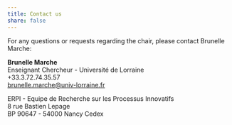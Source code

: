 ```yaml
---
title: Contact us
share: false
---
```


For any questions or requests regarding the chair, please contact Brunelle Marche:

**Brunelle Marche**<br>
Enseignant Chercheur - Université de Lorraine <br>
+33.3.72.74.35.57 <br>
brunelle.marche@univ-lorraine.fr <br>

ERPI - Equipe de Recherche sur les Processus Innovatifs<br>
8 rue Bastien Lepage<br>
BP 90647 - 54000 Nancy Cedex